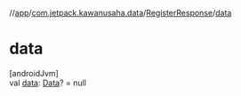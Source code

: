//[app](../../../index.md)/[com.jetpack.kawanusaha.data](../index.md)/[RegisterResponse](index.md)/[data](data.md)

# data

[androidJvm]\
val [data](data.md): [Data](../-data/index.md)? = null
